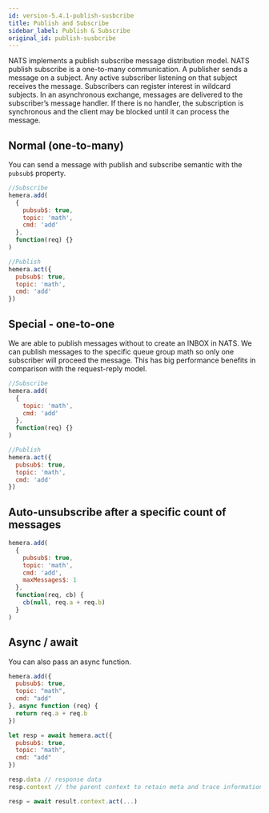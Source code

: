 ```yaml
---
id: version-5.4.1-publish-susbcribe
title: Publish and Subscribe
sidebar_label: Publish & Subscribe
original_id: publish-susbcribe
---
```


NATS implements a publish subscribe message distribution model. NATS publish subscribe is a one-to-many communication. A publisher sends a message on a subject. Any active subscriber listening on that subject receives the message. Subscribers can register interest in wildcard subjects. In an asynchronous exchange, messages are delivered to the subscriber’s message handler. If there is no handler, the subscription is synchronous and the client may be blocked until it can process the message.

## Normal (one-to-many)

You can send a message with publish and subscribe semantic with the `pubsub$` property.

```js
//Subscribe
hemera.add(
  {
    pubsub$: true,
    topic: 'math',
    cmd: 'add'
  },
  function(req) {}
)

//Publish
hemera.act({
  pubsub$: true,
  topic: 'math',
  cmd: 'add'
})
```

## Special - one-to-one

We are able to publish messages without to create an INBOX in NATS. We can publish messages to the specific queue group math so only one subscriber will proceed the message. This has big performance benefits in comparison with the request-reply model.

```js
//Subscribe
hemera.add(
  {
    topic: 'math',
    cmd: 'add'
  },
  function(req) {}
)

//Publish
hemera.act({
  pubsub$: true,
  topic: 'math',
  cmd: 'add'
})
```

## Auto-unsubscribe after a specific count of messages

```js
hemera.add(
  {
    pubsub$: true,
    topic: 'math',
    cmd: 'add',
    maxMessages$: 1
  },
  function(req, cb) {
    cb(null, req.a + req.b)
  }
)
```

## Async / await

You can also pass an async function.

```js
hemera.add({
  pubsub$: true,
  topic: "math",
  cmd: "add"
}, async function (req) {
  return req.a + req.b
})

let resp = await hemera.act({
  pubsub$: true,
  topic: "math",
  cmd: "add"
})

resp.data // response data
resp.context // the parent context to retain meta and trace informations

resp = await result.context.act(...)
```
